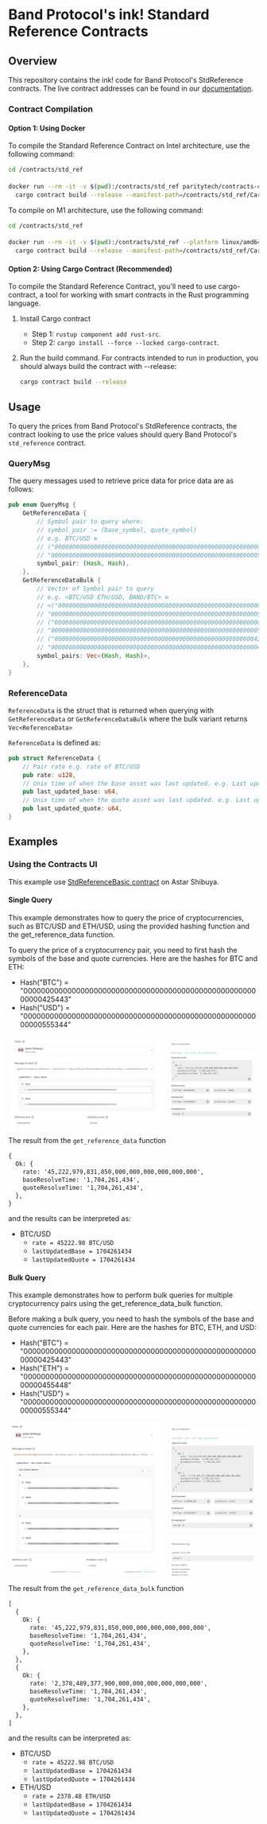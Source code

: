 # Band Protocol's ink! Standard Reference Contracts

## Overview

This repository contains the ink! code for Band Protocol's StdReference contracts. The live contract addresses can
be found in our [documentation](https://docs.bandchain.org/develop/supported-blockchains/).

### Contract Compilation

#### Option 1: Using Docker

To compile the Standard Reference Contract on Intel architecture, use the following command:

```bash
cd /contracts/std_ref

docker run --rm -it -v $(pwd):/contracts/std_ref paritytech/contracts-ci-linux \
  cargo contract build --release --manifest-path=/contracts/std_ref/Cargo.toml
```

To compile on M1 architecture, use the following command:

```bash
cd /contracts/std_ref

docker run --rm -it -v $(pwd):/contracts/std_ref --platform linux/amd64 paritytech/contracts-ci-linux \
  cargo contract build --release --manifest-path=/contracts/std_ref/Cargo.toml
```


#### Option 2: Using Cargo Contract (Recommended)

To compile the Standard Reference Contract, you'll need to use cargo-contract, a tool for working with smart contracts in the Rust programming language.

1. Install Cargo contract
   - Step 1: `rustup component add rust-src`.
   - Step 2: `cargo install --force --locked cargo-contract`.

2. Run the build command. For contracts intended to run in production, you should always build the contract with --release:

    ```bash
    cargo contract build --release
    ```

## Usage

To query the prices from Band Protocol's StdReference contracts, the contract looking to use the price values should query Band Protocol's `std_reference` contract.

### QueryMsg

The query messages used to retrieve price data for price data are as follows:

```rust
pub enum QueryMsg {
    GetReferenceData {
        // Symbol pair to query where:
        // symbol_pair := (base_symbol, quote_symbol)
        // e.g. BTC/USD ≡ 
        // ("0000000000000000000000000000000000000000000000000000000000425443",
        // "0000000000000000000000000000000000000000000000000000000000555344")
        symbol_pair: (Hash, Hash),
    },
    GetReferenceDataBulk {
        // Vector of Symbol pair to query
        // e.g. <BTC/USD ETH/USD, BAND/BTC> ≡ 
        // <("0000000000000000000000000000000000000000000000000000000000425443",
        // "0000000000000000000000000000000000000000000000000000000000555344"),
        // ("0000000000000000000000000000000000000000000000000000000000455448",
        // "0000000000000000000000000000000000000000000000000000000000555344"),
        // ("0000000000000000000000000000000000000000000000000000000042414e44",
        // "0000000000000000000000000000000000000000000000000000000000425443")>
        symbol_pairs: Vec<(Hash, Hash)>,
    },
}
```

### ReferenceData

`ReferenceData` is the struct that is returned when querying with `GetReferenceData` or `GetReferenceDataBulk` where the
bulk variant returns `Vec<ReferenceData>`

`ReferenceData` is defined as:

```rust
pub struct ReferenceData {
    // Pair rate e.g. rate of BTC/USD
    pub rate: u128,
    // Unix time of when the base asset was last updated. e.g. Last update time of BTC in Unix time
    pub last_updated_base: u64,
    // Unix time of when the quote asset was last updated. e.g. Last update time of USD in Unix time
    pub last_updated_quote: u64,
}
```

## Examples

### Using the Contracts UI

This example use [StdReferenceBasic contract](https://contracts-ui.substrate.io/contract/Yjj2DQA4AznhucyvoYVyNXLqZu6KVDKuC3xvjt7oVF5ucZ1) on Astar Shibuya.

#### Single Query

This example demonstrates how to query the price of cryptocurrencies, such as BTC/USD and ETH/USD, using the provided hashing function and the get_reference_data function.

To query the price of a cryptocurrency pair, you need to first hash the symbols of the base and quote currencies. Here are the hashes for BTC and ETH:

- Hash("BTC") = "0000000000000000000000000000000000000000000000000000000000425443"
- Hash("USD") = "0000000000000000000000000000000000000000000000000000000000555344"

![get_reference_data](img/get_reference_data.png)

The result from the `get_reference_data` function

```text
{
  Ok: {
    rate: '45,222,979,831,850,000,000,000,000,000,000',
    baseResolveTime: '1,704,261,434',
    quoteResolveTime: '1,704,261,434',
  },
}
```

and the results can be interpreted as:

- BTC/USD
    - `rate = 45222.98 BTC/USD`
    - `lastUpdatedBase = 1704261434`
    - `lastUpdatedQuote = 1704261434`

#### Bulk Query

This example demonstrates how to perform bulk queries for multiple cryptocurrency pairs using the get_reference_data_bulk function.

Before making a bulk query, you need to hash the symbols of the base and quote currencies for each pair. Here are the hashes for BTC, ETH, and USD:

- Hash("BTC") = "0000000000000000000000000000000000000000000000000000000000425443"
- Hash("ETH") = "0000000000000000000000000000000000000000000000000000000000455448"
- Hash("USD") = "0000000000000000000000000000000000000000000000000000000000555344"

![get_reference_data_bulk](/img/get_reference_data_bulk.png)

The result from the `get_reference_data_bulk` function

```text
[
  {
    Ok: {
      rate: '45,222,979,831,850,000,000,000,000,000,000',
      baseResolveTime: '1,704,261,434',
      quoteResolveTime: '1,704,261,434',
    },
  },
  {
    Ok: {
      rate: '2,378,489,377,900,000,000,000,000,000,000',
      baseResolveTime: '1,704,261,434',
      quoteResolveTime: '1,704,261,434',
    },
  },
]
```

and the results can be interpreted as:

- BTC/USD
    - `rate = 45222.98 BTC/USD`
    - `lastUpdatedBase = 1704261434`
    - `lastUpdatedQuote = 1704261434`
- ETH/USD
    - `rate = 2378.48 ETH/USD`
    - `lastUpdatedBase = 1704261434`
    - `lastUpdatedQuote = 1704261434`
